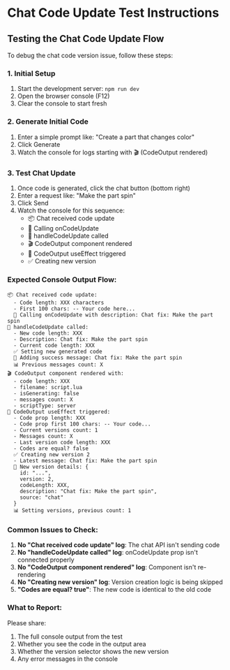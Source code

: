 # Chat Code Update Test Instructions

## Testing the Chat Code Update Flow

To debug the chat code version issue, follow these steps:

### 1. Initial Setup
1. Start the development server: `npm run dev`
2. Open the browser console (F12)
3. Clear the console to start fresh

### 2. Generate Initial Code
1. Enter a simple prompt like: "Create a part that changes color"
2. Click Generate
3. Watch the console for logs starting with 🎬 (CodeOutput rendered)

### 3. Test Chat Update
1. Once code is generated, click the chat button (bottom right)
2. Enter a request like: "Make the part spin"
3. Click Send
4. Watch the console for this sequence:
   - 📦 Chat received code update
   - 🚀 Calling onCodeUpdate
   - 🔄 handleCodeUpdate called
   - 🎬 CodeOutput component rendered
   - 🔄 CodeOutput useEffect triggered
   - ✅ Creating new version

### Expected Console Output Flow:
```
📦 Chat received code update:
  - Code length: XXX characters
  - First 100 chars: -- Your code here...
  🚀 Calling onCodeUpdate with description: Chat fix: Make the part spin
🔄 handleCodeUpdate called:
  - New code length: XXX
  - Description: Chat fix: Make the part spin
  - Current code length: XXX
  ✅ Setting new generated code
  📝 Adding success message: Chat fix: Make the part spin
  📊 Previous messages count: X
🎬 CodeOutput component rendered with:
  - code length: XXX
  - filename: script.lua
  - isGenerating: false
  - messages count: X
  - scriptType: server
🔄 CodeOutput useEffect triggered:
  - Code prop length: XXX
  - Code prop first 100 chars: -- Your code...
  - Current versions count: 1
  - Messages count: X
  - Last version code length: XXX
  - Codes are equal? false
  ✅ Creating new version 2
  - Latest message: Chat fix: Make the part spin
  💾 New version details: {
    id: "...",
    version: 2,
    codeLength: XXX,
    description: "Chat fix: Make the part spin",
    source: "chat"
  }
  📊 Setting versions, previous count: 1
```

### Common Issues to Check:
1. **No "Chat received code update" log**: The chat API isn't sending code
2. **No "handleCodeUpdate called" log**: onCodeUpdate prop isn't connected properly
3. **No "CodeOutput component rendered" log**: Component isn't re-rendering
4. **No "Creating new version" log**: Version creation logic is being skipped
5. **"Codes are equal? true"**: The new code is identical to the old code

### What to Report:
Please share:
1. The full console output from the test
2. Whether you see the code in the output area
3. Whether the version selector shows the new version
4. Any error messages in the console